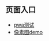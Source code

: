 ## 页面入口

- [pwa测试](https://defghy.github.io/pwa/index.html)
- [像素图demo](https://raw.githubusercontent.com/kxxxlfe/vue-pixel-core/refs/heads/main/examples/index.html)
